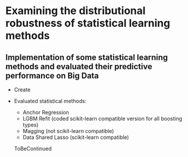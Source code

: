 # Examining the distributional robustness of statistical learning methods

## Implementation of some statistical learning methods and evaluated their predictive performance on Big Data



* Create
* Evaluated statistical methods:
  * Anchor Regression
  * LGBM Refit (coded scikit-learn compatible version for all boosting types)
  * Magging (not scikit-learn compatible)
  * Data Shared Lasso (scikit-learn compatible)


  ToBeContinued
